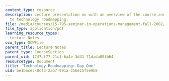 ```yaml
---
content_type: resource
description: Lecture presentation on with an overview of the course and introduction
  to technology roadmapping.
file: /media/courses/15-795-seminar-in-operations-management-fall-2002/be1bace38cf32ab7991a256e25f5e9b8_trm15795classoverview.pdf
file_type: application/pdf
learning_resource_types:
- Lecture Notes
ocw_type: OCWFile
parent_title: Lecture Notes
parent_type: CourseSection
parent_uid: 1747cf77-21c1-6a4e-3d41-71dada89fb64
resourcetype: Document
title: 'Technology Roadmapping: Day One'
uid: be1bace3-8cf3-2ab7-991a-256e25f5e9b8
---
```

